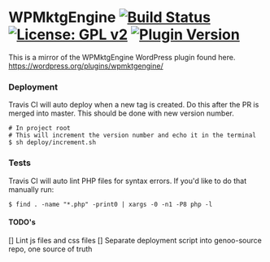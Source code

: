 #  WPMktgEngine [![Build Status](https://travis-ci.org/genoo-source/wp-wpmktgengine.svg?branch=master)](https://travis-ci.org/genoo-source/wp-wpmktgengine) [![License: GPL v2](https://img.shields.io/badge/License-GPL%20v2-blue.svg)](https://www.gnu.org/licenses/old-licenses/gpl-2.0.en.html) [![Plugin Version](https://img.shields.io/wordpress/plugin/v/wpmktgengine.svg)](https://wordpress.org/plugins/wpmktgengine)


This is a mirror of the WPMktgEngine WordPress plugin found here. https://wordpress.org/plugins/wpmktgengine/

### Deployment

Travis CI will auto deploy when a new tag is created. Do this after the PR is merged into master. This should be done with new version number.

~~~~
# In project root
# This will increment the version number and echo it in the terminal
$ sh deploy/increment.sh
~~~~

### Tests

Travis CI will auto lint PHP files for syntax errors. If you'd like to do that manually run:

~~~~
$ find . -name "*.php" -print0 | xargs -0 -n1 -P8 php -l
~~~~

#### TODO's

[] Lint js files and css files
[] Separate deployment script into genoo-source repo, one source of truth
